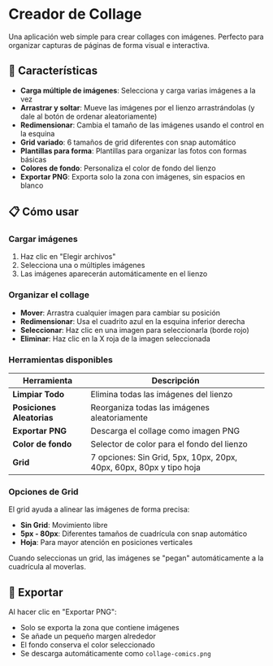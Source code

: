 # Creador de Collage

Una aplicación web simple para crear collages con imágenes. Perfecto para organizar capturas de páginas de forma visual e interactiva.

## 🚀 Características

- **Carga múltiple de imágenes**: Selecciona y carga varias imágenes a la vez
- **Arrastrar y soltar**: Mueve las imágenes por el lienzo arrastrándolas (y dale al botón de ordenar aleatoriamente)
- **Redimensionar**: Cambia el tamaño de las imágenes usando el control en la esquina
- **Grid variado**: 6 tamaños de grid diferentes con snap automático
- **Plantillas para forma**: Plantillas para organizar las fotos con formas básicas
- **Colores de fondo**: Personaliza el color de fondo del lienzo
- **Exportar PNG**: Exporta solo la zona con imágenes, sin espacios en blanco

## 📋 Cómo usar

### Cargar imágenes
1. Haz clic en "Elegir archivos"
2. Selecciona una o múltiples imágenes
3. Las imágenes aparecerán automáticamente en el lienzo

### Organizar el collage
- **Mover**: Arrastra cualquier imagen para cambiar su posición
- **Redimensionar**: Usa el cuadrito azul en la esquina inferior derecha
- **Seleccionar**: Haz clic en una imagen para seleccionarla (borde rojo)
- **Eliminar**: Haz clic en la X roja de la imagen seleccionada

### Herramientas disponibles

| Herramienta | Descripción |
|-------------|-------------|
| **Limpiar Todo** | Elimina todas las imágenes del lienzo |
| **Posiciones Aleatorias** | Reorganiza todas las imágenes aleatoriamente |
| **Exportar PNG** | Descarga el collage como imagen PNG |
| **Color de fondo** | Selector de color para el fondo del lienzo |
| **Grid** | 7 opciones: Sin Grid, 5px, 10px, 20px, 40px, 60px, 80px y tipo hoja|

### Opciones de Grid

El grid ayuda a alinear las imágenes de forma precisa:

- **Sin Grid**: Movimiento libre
- **5px - 80px**: Diferentes tamaños de cuadrícula con snap automático
- **Hoja**: Para mayor atención en posiciones verticales

Cuando seleccionas un grid, las imágenes se "pegan" automáticamente a la cuadrícula al moverlas.

## 💾 Exportar

Al hacer clic en "Exportar PNG":
- Solo se exporta la zona que contiene imágenes
- Se añade un pequeño margen alrededor
- El fondo conserva el color seleccionado
- Se descarga automáticamente como `collage-comics.png`
